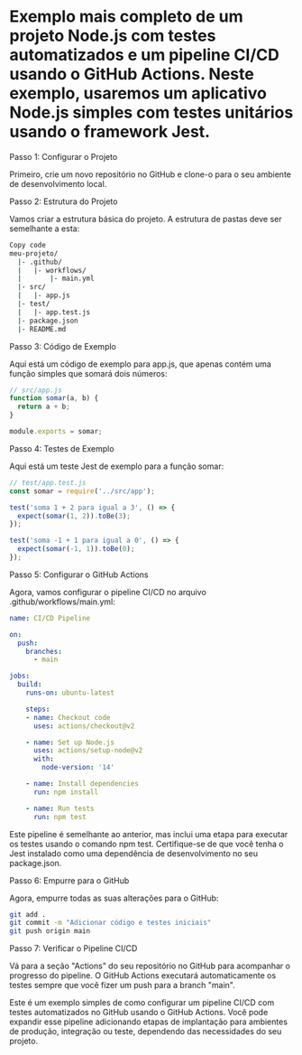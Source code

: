 # Exemplo mais completo de um projeto Node.js com testes automatizados e um pipeline CI/CD usando o GitHub Actions. Neste exemplo, usaremos um aplicativo Node.js simples com testes unitários usando o framework Jest.

Passo 1: Configurar o Projeto

Primeiro, crie um novo repositório no GitHub e clone-o para o seu ambiente de desenvolvimento local.

Passo 2: Estrutura do Projeto

Vamos criar a estrutura básica do projeto. A estrutura de pastas deve ser semelhante a esta:

```bash
Copy code
meu-projeto/
  |- .github/
  |   |- workflows/
  |       |- main.yml
  |- src/
  |   |- app.js
  |- test/
  |   |- app.test.js
  |- package.json
  |- README.md
```

Passo 3: Código de Exemplo

Aqui está um código de exemplo para app.js, que apenas contém uma função simples que somará dois números:

```javascript
// src/app.js
function somar(a, b) {
  return a + b;
}

module.exports = somar;
```

Passo 4: Testes de Exemplo

Aqui está um teste Jest de exemplo para a função somar:

```javascript
// test/app.test.js
const somar = require('../src/app');

test('soma 1 + 2 para igual a 3', () => {
  expect(somar(1, 2)).toBe(3);
});

test('soma -1 + 1 para igual a 0', () => {
  expect(somar(-1, 1)).toBe(0);
});
```

Passo 5: Configurar o GitHub Actions

Agora, vamos configurar o pipeline CI/CD no arquivo .github/workflows/main.yml:

```yaml
name: CI/CD Pipeline

on:
  push:
    branches:
      - main

jobs:
  build:
    runs-on: ubuntu-latest

    steps:
    - name: Checkout code
      uses: actions/checkout@v2

    - name: Set up Node.js
      uses: actions/setup-node@v2
      with:
        node-version: '14'

    - name: Install dependencies
      run: npm install

    - name: Run tests
      run: npm test
```

Este pipeline é semelhante ao anterior, mas inclui uma etapa para executar os testes usando o comando npm test. Certifique-se de que você tenha o Jest instalado como uma dependência de desenvolvimento no seu package.json.

Passo 6: Empurre para o GitHub

Agora, empurre todas as suas alterações para o GitHub:

```bash
git add .
git commit -m "Adicionar código e testes iniciais"
git push origin main
```

Passo 7: Verificar o Pipeline CI/CD

Vá para a seção "Actions" do seu repositório no GitHub para acompanhar o progresso do pipeline. O GitHub Actions executará automaticamente os testes sempre que você fizer um push para a branch "main".

Este é um exemplo simples de como configurar um pipeline CI/CD com testes automatizados no GitHub usando o GitHub Actions. Você pode expandir esse pipeline adicionando etapas de implantação para ambientes de produção, integração ou teste, dependendo das necessidades do seu projeto.